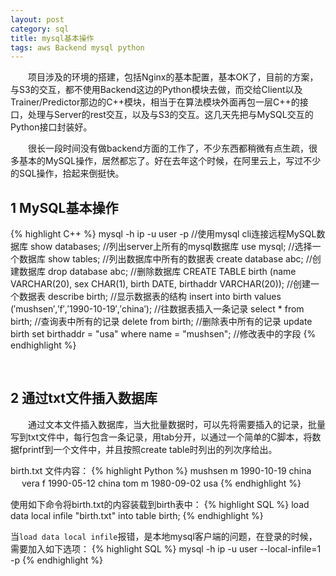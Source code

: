```yaml
---
layout: post
category: sql
title: mysql基本操作
tags: aws Backend mysql python
---
```


&emsp;&emsp;项目涉及的环境的搭建，包括Nginx的基本配置，基本OK了，目前的方案，与S3的交互，都不使用Backend这边的Python模块去做，而交给Client以及Trainer/Predictor那边的C++模块，相当于在算法模块外面再包一层C++的接口，处理与Server的rest交互，以及与S3的交互。这几天先把与MySQL交互的Python接口封装好。

<!--more-->

&emsp;&emsp;很长一段时间没有做backend方面的工作了，不少东西都稍微有点生疏，很多基本的MySQL操作，居然都忘了。好在去年这个时候，在阿里云上，写过不少的SQL操作，拾起来倒挺快。

## 1 MySQL基本操作

{% highlight C++ %}
mysql -h ip -u user -p    //使用mysql cli连接远程MySQL数据库
show databases;    //列出server上所有的mysql数据库
use mysql;    //选择一个数据库
show tables;    //列出数据库中所有的数据表
create database abc;    //创建数据库
drop database abc;    //删除数据库
CREATE TABLE birth (name VARCHAR(20), sex CHAR(1), birth DATE, birthaddr VARCHAR(20));    //创建一个数据表 
describe birth;    //显示数据表的结构
insert into birth values (′mushsen′,′f′,′1990-10-19′,′china′);    //往数据表插入一条记录
select * from birth;    //查询表中所有的记录
delete from birth;    //删除表中所有的记录
update birth set birthaddr = "usa" where name = "mushsen";    //修改表中的字段
{% endhighlight %}

<br />

## 2 通过txt文件插入数据库

&emsp;&emsp;通过文本文件插入数据库，当大批量数据时，可以先将需要插入的记录，批量写到txt文件中，每行包含一条记录，用tab分开，以通过一个简单的C脚本，将数据fprintf到一个文件中，并且按照create table时列出的列次序给出。

birth.txt 文件内容：
{% highlight Python %}
mushsen m 1990-10-19 china 　 
vera f 1990-05-12 china 
tom m 1980-09-02 usa
{% endhighlight %}

使用如下命令将birth.txt的内容装载到birth表中：
{% highlight SQL %}
load data local infile "birth.txt" into table birth;
{% endhighlight %}

当`load data local infile`报错，是本地mysql客户端的问题，在登录的时候，需要加入如下选项：
{% highlight SQL %}
mysql -h ip -u user --local-infile=1 -p
{% endhighlight %}

